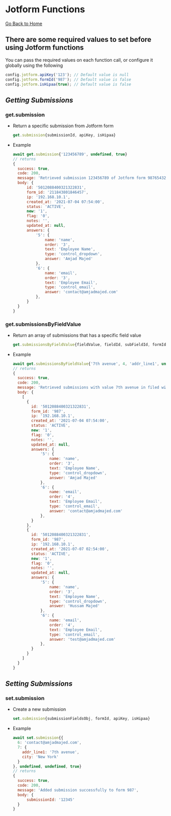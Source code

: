 # **Jotform Functions**

[Go Back to Home](https://github.com/Amjad992/util992)

## There are some required values to set before using Jotform functions

You can pass the required values on each function call, or configure it globally using the following

```javascript
config.jotform.apiKey('123'); // Default value is null
config.jotform.formId('987'); // Default value is false
config.jotform.isHipaa(true); // Default value is false
```

## **_Getting Submissions_**

### get.submission

- Return a specific submission from Jotform form
  ```javascript
  get.submission{submissionId, apiKey, isHipaa}
  ```
- Example
  ```javascript
  await get.submission{'123456789', undefined, true}
  // returns
  {
    success: true,
    code: 200,
    message: 'Retrieved submission 123456789 of Jotform form 987654321',
    body: {
        id: '5012088400321322831',
        form_id: '211843801846457',
        ip: '192.168.10.1',
        created_at: '2021-07-04 07:54:00',
        status: 'ACTIVE',
        new: '1',
        flag: '0',
        notes: '',
        updated_at: null,
        answers: {
            '5': {
                name: 'name',
                order: '3',
                text: 'Employee Name',
                type: 'control_dropdown',
                answer: 'Amjad Majed'
            },
            '6': {
                name: 'email',
                order: '3',
                text: 'Employee Email',
                type: 'control_email',
                answer: 'contact@amjadmajed.com'
            },
        }
    }
  }
  ```

### get.submissionsByFieldValue

- Return an array of submissions that has a specific field value
  ```javascript
  get.submissionsByFieldValue{fieldValue, fieldId, subFieldId, formId, apiKey, isHipaa}
  ```
- Example
  ```javascript
  await get.submissionsByFieldValue{'7th avenue', 4, 'addr_line1', undefined, undefined, undefined}
  // returns
  {
    success: true,
    code: 200,
    message: 'Retrieved submissions with value 7th avenue in filed with id 4  and sub field id addr_line1',
    body: {
      [
        {
          id: '5012088400321322831',
          form_id: '987',
          ip: '192.168.10.1',
          created_at: '2021-07-04 07:54:00',
          status: 'ACTIVE',
          new: '1',
          flag: '0',
          notes: '',
          updated_at: null,
          answers: {
              '5': {
                  name: 'name',
                  order: '3',
                  text: 'Employee Name',
                  type: 'control_dropdown',
                  answer: 'Amjad Majed'
              },
              '6': {
                  name: 'email',
                  order: '4',
                  text: 'Employee Email',
                  type: 'control_email',
                  answer: 'contact@amjadmajed.com'
              },
          }
        },
        {
          id: '5012088400321322831',
          form_id: '987',
          ip: '192.168.10.1',
          created_at: '2021-07-07 02:54:00',
          status: 'ACTIVE',
          new: '1',
          flag: '0',
          notes: '',
          updated_at: null,
          answers: {
              '5': {
                  name: 'name',
                  order: '3',
                  text: 'Employee Name',
                  type: 'control_dropdown',
                  answer: 'Hussam Majed'
              },
              '6': {
                  name: 'email',
                  order: '4',
                  text: 'Employee Email',
                  type: 'control_email',
                  answer: 'test@amjadmajed.com'
              },
          }
        }
      ]
    }
  }
  ```

## **_Setting Submissions_**

### set.submission

- Create a new submission
  ```javascript
  set.submission{submissionFieldsObj, formId, apiKey, isHipaa}
  ```
- Example
  ```javascript
  await set.submission{{
    6: 'contact@amjadmajed.com',
    7: {
      addr_line1: '7th avenue',
      city: 'New York'
    }
  }, undefined, undefined, true}
  // returns
  {
    success: true,
    code: 200,
    message: 'Added submission successfully to form 987',
    body: {
        submissionId: '12345'
    }
  }
  ```
